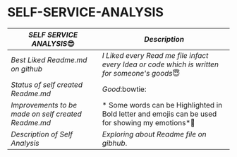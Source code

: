 # SELF-SERVICE-ANALYSIS
***SELF SERVICE ANALYSIS***😎  |  ***Description***
------------------------------|---------------------------------
*Best Liked Readme.md on github*     |          *I Liked every Read me file infact every Idea or code which is written for someone's goods*😇
*Status of self created Readme.md*   |          *Good*:bowtie:
*Improvements to be made on self created Readme.md* |	  * Some words can be Highlighted in Bold letter and emojis can be used for showing my emotions*🙂  
*Description of Self Analysis*              |	                *Exploring about Readme file on gibhub*.

